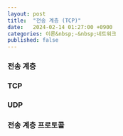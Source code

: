 ```yaml
---
layout: post
title:  "전송 계층 (TCP)"
date:   2024-02-14 01:27:00 +0900
categories: 이론&nbsp;-&nbsp;네트워크
published: false
---
```


### 전송 계층
### TCP
### UDP
### 전송 계층 프로토콜